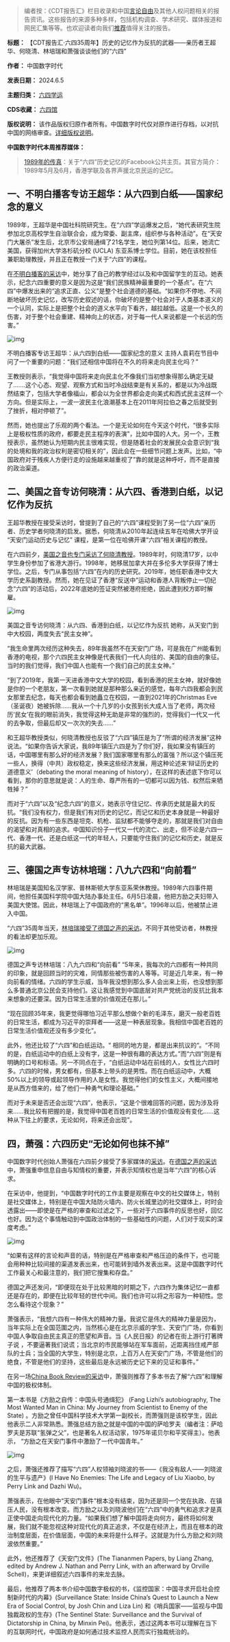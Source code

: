 
> 编者按：《CDT报告汇》栏目收录和中国[言论自由](https://chinadigitaltimes.net/space/言论自由)及其他人权问题相关的报告资讯。这些报告的来源多种多样，包括机构调查、学术研究、媒体报道和网民汇集等等。也欢迎读者向我们[推荐](https://chinadigitaltimes.net/chinese/telegrambot)值得关注的报告。




**标题：** 【CDT报告汇·六四35周年】历史的记忆作为反抗的武器——亲历者王超华、何晓清、林培瑞和萧强谈谈他们的“六四”  

**作者：** 中国数字时代  

**发表日期：** 2024.6.5  

**主题归类：** [六四学运](https://chinadigitaltimes.net/space/六四)  

**CDS收藏：** [六四馆](https://chinadigitaltimes.net/space/%E5%85%AD%E5%9B%9B%E9%A6%86)  

**版权说明：** 该作品版权归原作者所有。中国数字时代仅对原作进行存档，以对抗中国的网络审查。[详细版权说明](https://chinadigitaltimes.net/chinese/copyright)。


**中国数字时代本周推荐媒体：** 



> [1989年的传真](https://www.facebook.com/fax1989)：关于“六四”历史记忆的Facebook公共主页。其官方简介：1989年5月及6月，香港学联及各界声援北京民运的记忆。


一、不明白播客专访王超华：从六四到白纸——国家纪念的意义
----------------------------


1989年，王超华是中国社科院研究生。在“六四”学运爆发之后，“她代表研究生院参加北京高校学生自治联合会，成为常委、副主席，组织参与各种活动”。在“天安门大屠杀”发生后，北京市公安局通缉了21名学生，她位列第14位。后来，她流亡美国，获得加州大学洛杉矶分校 (UCLA) 东亚系博士学位。目前，她在该校担任兼职助理教授，并且正在教授一门关于“六四”的课程。


在[不明白播客的采访](https://www.bumingbai.net/2024/06/ep-098-wang-chaohua-text/)中，她分享了自己的教学经过以及和中国留学生的互动。她表示，纪念六四重要的意义是因为这是“我们民族精神最重要的一个基点”。在“六四”中爆发出来的“追求正直、公义”是整个社会道德的基础。“如果你不停地、不间断地破坏历史记忆，改写历史叙述的话，你破坏的是整个社会对于人类基本道义的一个认同，实际上是把整个社会的道义水平向下看齐，越拉越低。这是一个长久的伤害，对于整个社会重建、精神向上的状态，对于每一代人来说都是一个长远的伤害。”


![img](https://chinadigitaltimes.net/chinese/files/2024/06/王超华：从六四到白纸——国家纪念的意义-–-不明白播客-www.bumingbai.net_.png)


不明白播客专访王超华：从六四到白纸——国家纪念的意义
主持人袁莉在节目中问了一个重要的问题：“我们还相信中国将在不久的将来走向民主化吗？”


王教授则表示，“我觉得中国将来走向民主化不像我们当初想象得那么确定无疑了…….这个心态、观望、观察方式和当时冷战结束是有关系的，都是以为冷战既然结束了，包括大学者像福山，都会以为全世界都会走向美式和西式民主这样一个方向。但是实际上，一波一波民主化浪潮基本上在2011年阿拉伯之春之后就受到了挫折，相对停顿了”。


然而，她也提出了乐观的两个看法。一个是无论如何在今天这个时代，“很多实际上是极权性质的政府，都要走民主程序的表演”，比如中国的人大。另一个，王教授表示，虽然她认为短期内民主很难实现，但是随着社会的发展民众会意识到“我的处境和我的政治权利是密切相关的”，因此会在一些细节问题上发声。比如，“中国政府对于残疾人方便行走的设施越来越重视了”靠的就是这种呼吁，而不是直接的政治渠道。


二、美国之音专访何晓清：从六四、香港到白纸，以记忆作为反抗
-----------------------------


王超华教授在接受采访时，曾提到了自己的“六四”课程受到了另一位“六四”亲历者、历史学者何晓清的启发。据悉，何晓清从2010年起连续五年在哈佛大学开设 “天安门运动历史与记忆” 课程，是第一位在哈佛开课“六四”相关课程的教授。


在六四前夕，[美国之音也专门采访了何晓清教授](https://www.voachinese.com/a/7637887.html)。1989年时，何晓清17岁，以中学生身份参加了省港大游行。1998年，她移居加拿大并在多伦多大学获得了博士学位。之后，专门从事包括“六四”在内的历史研究。2019年，她任职香港中文大学历史系副教授。然而，她在见证了香港“反送中”运动和香港人背叛停止一切纪念“六四”的活动后，2022年底她的签证突然被港府拒绝，因此遭到校方即时解雇。


![img](https://chinadigitaltimes.net/chinese/files/2024/06/专访何晓清：从六四、香港到白纸-以记忆作为反抗-www.voachinese.com_.png) 


美国之音专访何晓清：从六四、香港到白纸，以记忆作为反抗
她称，从天安门到中大校园，两度失去“民主女神”。


“我生命里两次经历这种失去，89年我虽然不在天安门广场，可是我在广州能看到香港的电视，那个六四民主女神像是代表我们一代人向往的、美国的自由的象征。当时的我们觉得，我们中国人也能有一个我们自己的民主女神。”


“到了2019年，我第一天进香港中文大学的校园，看到香港的民主女神，就好像她是你的一个老朋友，第一次看到她就是那种那么亲近的感觉，每年六四我都会到民女那里去纪念，每天也都会看到她矗立在校园，一直到2021年的Christmas Eve（圣诞夜）她被拆除……我从一个十几岁的小女孩到长大成人当了老师，两次经历‘民女’在我的眼前消失，我觉得这种无助是非常的强烈的，觉得我们一代又一代的去争取，但最后却又一次次的失去……”


和王超华教授类似，何晓清教授也反驳了“六四”镇压是为了“所谓的经济发展”这种说法。“如果你告诉大家说，我89年镇压六四是为了你们好，我如果没有镇压的话，中国哪里有那么好的经济发展？我们国家哪里有那么的富强？所以这个镇压死一些人，换得（中共）政权稳定，换来这些经济发展，用这种论述来‘辩证历史的道德意义’（debating the moral meaning of history），在这样的表述底下你可以看到，那你的意思就是说：人的生命、尊严所有的一切都可以因为钱、权然后来牺牲掉？”


而对于“六四”以及“纪念六四”的意义，她表示守住记忆、传承历史就是最大的反抗。“我们没有权力，但是我们有对历史的记忆，而记忆和历史本身就是一种最好的反抗。因为有一些东西是坦克、机枪、监狱都不能够夺走的，那就是我们对自由的渴望和对真相的追求。中国知识份子一代又一代的流亡、出走，但不论是六四一代、香港一代、还是白纸这一代的年轻人，只要能守住我们的记忆和历史，就是反抗的最大武器。


三、德国之声专访林培瑞：八九六四和“向前看”
----------------------


林培瑞是美国知名汉学家、普林斯顿大学东亚系荣休教授。1989年六四事件期间，他担任美国科学院中国大陆办事处主任。6月5日凌晨，他把方励之夫妇带入美国大使馆。因此，林培瑞上了中国政府的“黑名单”。1996年以后，他被禁止进入中国。


“六四”35周年当天，[林培瑞接受了德国之声的采访](https://www.dw.com/zh/%E4%B8%93%E8%AE%BF%E6%9E%97%E5%9F%B9%E7%91%9E%E5%85%AB%E4%B9%9D%E5%85%AD%E5%9B%9B%E5%92%8C%E5%90%91%E5%89%8D%E7%9C%8B/a-69245252)。不同于其他受访者，林教授的看法却更加乐观。


![img](https://chinadigitaltimes.net/chinese/files/2024/06/专访林培瑞：八九六四和向前看-–-DW-–-2024年6月4日-www.dw_.com_.png) 


德国之声专访林培瑞：八九六四和“向前看” 
“5年来，我每次的六四都有一种共同的印象，就是回顾当时的灾难，同情那些被伤害的人等等。可是近几年来，有一种向前看的情绪。六四的学生示威，当年我没想到那么多人会出来上街，也没想到那么多普通北京公民会支持他们。这让我感觉到中国底层对共产党统治的反抗比我本来想象的还要深。因为日常生活里的价值观还在那儿。”


“现在回顾35年来，我更觉得哪怕习近平那么想做个新的毛泽东，磨灭一般老百姓的日常生活，都成为习近平的崇拜者——这是一种表层现象。我相信中国老百姓的日常生活价值观还没有多少变化”。


此外，他还比较了“六四”和白纸运动。“ 相同的地方是，都是出来抗议的“。“不同的是，白纸运动中的白纸上没有字，这是一种很有趣的表达方式。”而“六四”则是有明确的口号和标语。另一不同点在于，“白纸运动中站在前线的人，女性比六四时多。六四的时候，男女都有，但基本上带头的是男性。而在白纸运动中，大概50%以上的领导或起领导作用的人是女性。我觉得他们的女性主义，大概间接地是从西方借来的，给了他们一种勇气和理论基础。”


而对于未来是否还会出现“六四”，他表示，“这是个很难回答的问题，因为涉及将来……我比较有把握的是，我觉得中国老百姓的日常生活的价值观没有变化……这种从下往上的要求，无论如何，将来还会出现”。


四，萧强：六四历史“无论如何也抹不掉”
-------------------


中国数字时代创始人萧强在六四前夕接受了多家媒体的[采访](https://chinadigitaltimes.net/chinese/708410.html "采访")。在[德国之声的采访](https://www.dw.com/zh/%E4%B8%93%E8%AE%BF%E8%90%A7%E5%BC%BA%E5%85%AD%E5%9B%9B%E5%8E%86%E5%8F%B2%E6%97%A0%E8%AE%BA%E5%A6%82%E4%BD%95%E4%B9%9F%E6%8A%B9%E4%B8%8D%E6%8E%89/a-69256486)中，萧强重申信息自由与知情权的重要，并表示知情权也是当年“六四”的核心诉求。


在采访中，他提到，“中国数字时代的工作主要是观察在中文的社交媒体上，特别是社交媒体上，特别是在中国大陆防火墙内、防火长城里边的社交媒体上，时时会透露出——即使是在严格的审查和过滤之下，一些对于六四事件的反思也好，回忆也好。因为这个事情触动到中国政治体制的一些基础性的问题，人们对于现实的深度考虑。”


![img](https://chinadigitaltimes.net/chinese/files/2024/06/post-708673-666099a390f34.)



“如果有这样的言论和声音的话，特别是在严格审查和严格压迫的条件下，也可能会用种种比较间接的渠道发表出来，也可能转到墙外发表出来。这是中国数字时代工作最关心和最注意的，我们把它搜集和存盘。”


德国之声还发问，“即便现在处于比较黑暗的时期之下，六四作为集体记忆一直都还是存在的，即便在比较年轻的世代中间。我们也许可以将之形容为一种韧性。您怎么看待这个现象？”


萧强表示，“我想六四有一种伟大的精神力量。我说它是伟大的精神力量是因为，当年实际上在全国范圍之内，当然核心是在北京示威的学生、天安门广场，你看到中国人争取自由民主真正的愿望和声音。当《人民日报》的记者在街上游行打著牌子说 ，不要逼著我们说谎；当北京的市民能够站在军车面前，近距离挡住戒严部队的士兵；当全国的大学生，特别是北京，上百万人在天安门广场，不管是他们的绝食，不管是他们的坚持，这些最后是永远被历史记下来的见证和事件。”


在另一场[China Book Review的采访](https://chinabooksreview.com/2024/06/04/ep-9-tiananmen-remembered/)中，萧强则推荐了多本书去了解“六四”和理解中国的极权体制。


第一本书是《方励之自传：中国头号通缉犯》 (Fang Lizhi’s autobiography, The Most Wanted Man in China: My Journey from Scientist to Enemy of the State) 。方励之曾任中国科学技术大学第一副校长，而萧强则是该校学生，因此他表示二人非常熟悉。萧强总结方励之就是中国的中国的萨哈罗夫（编者注：萨哈罗夫是苏联“氢弹之父”，也是著名人权活动家，1975年诺贝尔和平奖得主）。他表示， “方励之在天安门事件中激励了一代中国青年。”


![img](https://chinadigitaltimes.net/chinese/files/2024/06/falizhi.jpeg)



之后，萧强还推荐了描写“六四”人权领袖刘晓波的书——《我没有敌人——刘晓波的生平与遗产》(I Have No Enemies: The Life and Legacy of Liu Xiaobo, by Perry Link and Dazhi Wu)。


萧强表示，在他眼中“天安门事件”根本没有结束，因为还是同一个党在执政、在镇压人民，没有根本改变。而方励之以及刘晓波他们在“六四”中的勇气和追求才是真正使中国走向现代化的力量。“如果我们想了解中国将走向何方，最终将如何发展，我们就不能忽视这种对现代化的真正追求，不仅是在经济上，而且在根本的政治制度层面，在价值层面，中国的未来将是什么样子。这就是为什么方励之和刘晓波依然重要。”


此外，他还推荐了《天安门文件》(The Tiananmen Papers, by Liang Zhang, edited by Andrew J. Nathan and Perry Link, with an afterward by Orville Schell)，来更详细叙述六四事件的来龙去脉。


最后，他推荐了两本书介绍中国数字极权的书，《监控国家：中国寻求开启社会控制新时代的内幕》(Surveillance State: Inside China’s Quest to Launch a New Era of Social Control, by Josh Chin and Liza Lin) 和《哨兵国家——监视与中国独裁政权的生存》(The Sentinel State: Surveillance and the Survival of Dictatorship in China, by Minxin Pei)。他表示，透过这两本书可以理解在当下的互联网时代，中国政府是如何通过技术监控人民而实行独裁统治的。

